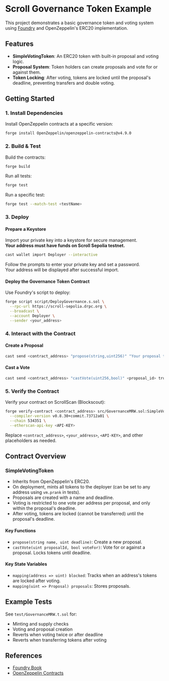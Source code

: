 # Scroll Governance Token Example

This project demonstrates a basic governance token and voting system using [Foundry](https://book.getfoundry.sh/) and OpenZeppelin's ERC20 implementation.

## Features

- **SimpleVotingToken**: An ERC20 token with built-in proposal and voting logic.
- **Proposal System**: Token holders can create proposals and vote for or against them.
- **Token Locking**: After voting, tokens are locked until the proposal's deadline, preventing transfers and double voting.

## Getting Started

### 1. Install Dependencies

Install OpenZeppelin contracts at a specific version:

```sh
forge install OpenZeppelin/openzeppelin-contracts@v4.9.0
```

### 2. Build & Test

Build the contracts:

```sh
forge build
```

Run all tests:

```sh
forge test
```

Run a specific test:

```sh
forge test --match-test <testName>
```

### 3. Deploy

#### Prepare a Keystore

Import your private key into a keystore for secure management.  
**Your address must have funds on Scroll Sepolia testnet.**

```sh
cast wallet import Deployer --interactive
```

Follow the prompts to enter your private key and set a password.  
Your address will be displayed after successful import.

#### Deploy the Governance Token Contract

Use Foundry's script to deploy:

```sh
forge script script/DeployGovernance.s.sol \
  --rpc-url https://scroll-sepolia.drpc.org \
  --broadcast \
  --account Deployer \
  --sender <your_address>
```

### 4. Interact with the Contract

#### Create a Proposal

```sh
cast send <contract_address> "propose(string,uint256)" "Your proposal text" <deadline_timestamp> --account Deployer --rpc-url https://scroll-sepolia.drpc.org
```

#### Cast a Vote

```sh
cast send <contract_address> "castVote(uint256,bool)" <proposal_id> true --account Deployer --rpc-url https://scroll-sepolia.drpc.org
```

### 5. Verify the Contract

Verify your contract on ScrollScan (Blockscout):

```sh
forge verify-contract <contract_address> src/GovernanceMRW.sol:SimpleVotingToken \
  --compiler-version v0.8.30+commit.73712a01 \
  --chain 534351 \
  --etherscan-api-key <API-KEY>
```

Replace `<contract_address>`, `<your_address>`, `<API-KEY>`, and other placeholders as needed.

## Contract Overview

### SimpleVotingToken

- Inherits from OpenZeppelin's ERC20.
- On deployment, mints all tokens to the deployer (can be set to any address using `vm.prank` in tests).
- Proposals are created with a name and deadline.
- Voting is restricted to one vote per address per proposal, and only within the proposal's deadline.
- After voting, tokens are locked (cannot be transferred) until the proposal's deadline.

#### Key Functions

- `propose(string name, uint deadline)`: Create a new proposal.
- `castVote(uint proposalId, bool voteFor)`: Vote for or against a proposal. Locks tokens until deadline.

#### Key State Variables

- `mapping(address => uint) blocked`: Tracks when an address's tokens are locked after voting.
- `mapping(uint => Proposal) proposals`: Stores proposals.

## Example Tests

See `test/GovernanceMRW.t.sol` for:

- Minting and supply checks
- Voting and proposal creation
- Reverts when voting twice or after deadline
- Reverts when transferring tokens after voting

## References

- [Foundry Book](https://book.getfoundry.sh/)
- [OpenZeppelin Contracts](https://github.com/OpenZeppelin/openzeppelin-contracts)
